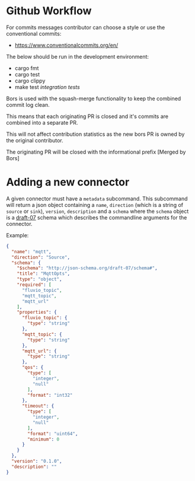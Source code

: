 # Github Workflow

For commits messages contributor can choose a style or use the conventional commits:
- https://www.conventionalcommits.org/en/

The below should be run in the development environment:

- cargo fmt
- cargo test
- cargo clippy
- make test                _integration tests_

Bors is used with the squash-merge functionality to keep the combined commit log clean.

This means that each originating PR is closed and it's commits are combined into a separate PR.

This will not affect contribution statistics as the new bors PR is owned by the original contributor.

The originating PR will be closed with the informational prefix [Merged by Bors] 

# Adding a new connector

A given connector must have a `metadata` subcommand. This subcommand will
return a json object containing a `name`, `direction` (which is a string of `source` or `sink`), `version`, `description`
and a `schema` where the `schema` object is a
[draft-07](http://json-schema.org/draft-07/schema#) schema which describes the
commandline arguments for the connector.

Example:
```json
{
  "name": "mqtt",
  "direction": "Source",
  "schema": {
    "$schema": "http://json-schema.org/draft-07/schema#",
    "title": "MqttOpts",
    "type": "object",
    "required": [
      "fluvio_topic",
      "mqtt_topic",
      "mqtt_url"
    ],
    "properties": {
      "fluvio_topic": {
        "type": "string"
      },
      "mqtt_topic": {
        "type": "string"
      },
      "mqtt_url": {
        "type": "string"
      },
      "qos": {
        "type": [
          "integer",
          "null"
        ],
        "format": "int32"
      },
      "timeout": {
        "type": [
          "integer",
          "null"
        ],
        "format": "uint64",
        "minimum": 0
      }
    }
  },
  "version": "0.1.0",
  "description": ""
}
```

